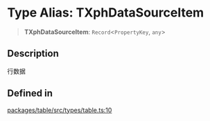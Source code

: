 # Type Alias: TXphDataSourceItem

> **TXphDataSourceItem**: `Record`\<`PropertyKey`, `any`\>

## Description

行数据

## Defined in

[packages/table/src/types/table.ts:10](https://github.com/XiaoPiHong/xph-crud/blob/4f1a30dcf95acc1b0b790144a16f551c2adfa643/packages/table/src/types/table.ts#L10)
